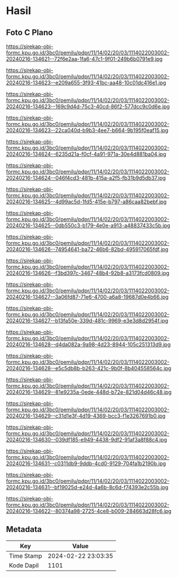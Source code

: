 # Hasil

## Foto C Plano

https://sirekap-obj-formc.kpu.go.id/3bc0/pemilu/pdpr/11/14/02/20/03/1114022003002-20240216-134621--72f6e2aa-1fa6-47c1-9f01-249b6b0791e9.jpg

https://sirekap-obj-formc.kpu.go.id/3bc0/pemilu/pdpr/11/14/02/20/03/1114022003002-20240216-134623--e209a655-3f93-41bc-aa48-10c01dc416e1.jpg

https://sirekap-obj-formc.kpu.go.id/3bc0/pemilu/pdpr/11/14/02/20/03/1114022003002-20240216-134623--169c9d4d-75c3-40cd-86f2-577dcc9c0d6e.jpg

https://sirekap-obj-formc.kpu.go.id/3bc0/pemilu/pdpr/11/14/02/20/03/1114022003002-20240216-134623--22ca040d-b9b3-4ee7-b664-9b195f0eaf15.jpg

https://sirekap-obj-formc.kpu.go.id/3bc0/pemilu/pdpr/11/14/02/20/03/1114022003002-20240216-134624--6235d21a-f0cf-4a91-971a-30e4d881ba04.jpg

https://sirekap-obj-formc.kpu.go.id/3bc0/pemilu/pdpr/11/14/02/20/03/1114022003002-20240216-134624--046f4cd3-481b-415a-a2f5-fb31b9d5db37.jpg

https://sirekap-obj-formc.kpu.go.id/3bc0/pemilu/pdpr/11/14/02/20/03/1114022003002-20240216-134625--4d99ac5d-1fd5-415e-b797-a86caa82bebf.jpg

https://sirekap-obj-formc.kpu.go.id/3bc0/pemilu/pdpr/11/14/02/20/03/1114022003002-20240216-134625--0db550c3-b179-4e0e-a913-a48837433c5b.jpg

https://sirekap-obj-formc.kpu.go.id/3bc0/pemilu/pdpr/11/14/02/20/03/1114022003002-20240216-134626--74954641-ba72-46b6-82bd-495917065fdf.jpg

https://sirekap-obj-formc.kpu.go.id/3bc0/pemilu/pdpr/11/14/02/20/03/1114022003002-20240216-134626--f3bd397c-3467-48b4-92b8-a3173fcd0809.jpg

https://sirekap-obj-formc.kpu.go.id/3bc0/pemilu/pdpr/11/14/02/20/03/1114022003002-20240216-134627--3a06fd87-71e6-4700-a6a8-19687d0e4b66.jpg

https://sirekap-obj-formc.kpu.go.id/3bc0/pemilu/pdpr/11/14/02/20/03/1114022003002-20240216-134627--b13fa50e-339d-481c-9969-e3e3d8d2954f.jpg

https://sirekap-obj-formc.kpu.go.id/3bc0/pemilu/pdpr/11/14/02/20/03/1114022003002-20240216-134628--d4da082a-9a98-4d23-8944-105c251313d9.jpg

https://sirekap-obj-formc.kpu.go.id/3bc0/pemilu/pdpr/11/14/02/20/03/1114022003002-20240216-134628--e5c5db8b-b263-421c-9b0f-8b404558564c.jpg

https://sirekap-obj-formc.kpu.go.id/3bc0/pemilu/pdpr/11/14/02/20/03/1114022003002-20240216-134629--81e9235a-0ede-448d-b72e-821d04d46c48.jpg

https://sirekap-obj-formc.kpu.go.id/3bc0/pemilu/pdpr/11/14/02/20/03/1114022003002-20240216-134629--c31d1e3f-4d19-4369-bcc3-f1e3267691b0.jpg

https://sirekap-obj-formc.kpu.go.id/3bc0/pemilu/pdpr/11/14/02/20/03/1114022003002-20240216-134630--039df185-e949-4438-9df2-91af3a8f88c4.jpg

https://sirekap-obj-formc.kpu.go.id/3bc0/pemilu/pdpr/11/14/02/20/03/1114022003002-20240216-134631--c0311db9-9ddb-4cd0-9129-704fa1b2190b.jpg

https://sirekap-obj-formc.kpu.go.id/3bc0/pemilu/pdpr/11/14/02/20/03/1114022003002-20240216-134631--bf19025d-e24d-4a6b-8c6d-f74393e2c55b.jpg

https://sirekap-obj-formc.kpu.go.id/3bc0/pemilu/pdpr/11/14/02/20/03/1114022003002-20240216-134622--80374a98-2725-4ce8-b009-284663d28fc6.jpg


## Metadata

| Key        | Value               |
| ---------- | ------------------- |
| Time Stamp | 2024-02-22 23:03:35 |
| Kode Dapil | 1101                |



